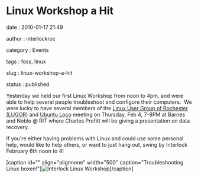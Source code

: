 Linux Workshop a Hit
====================

date
:   2010-01-17 21:49

author
:   interlockroc

category
:   Events

tags
:   foss, linux

slug
:   linux-workshop-a-hit

status
:   published

Yesterday we held our first Linux Workshop from noon to 4pm, and were
able to help several people troubleshoot and configure their computers.
 We were lucky to have several members of the [Linux User Group of
Rochester (LUGOR)](http://www.lugor.org/) and [Ubuntu
Loco](https://wiki.ubuntu.com%C2%A0%3Ca%20href=) meeting on Thursday,
Feb 4, 7-9PM at Barnes and Noble @ RIT where Charles Profitt will be
giving a presentation on data recovery.

If you're either having problems with Linux and could use some personal
help, would like to help others, or want to just hang out, swing by
Interlock February 6th noon to 4!

[caption id="" align="alignnone" width="500" caption="Troubleshooting
Linux boxen!"]![Interlock Linux
Workshop](http://farm5.static.flickr.com/4047/4283118479_b5ce1c7fa0.jpg)[/caption]
